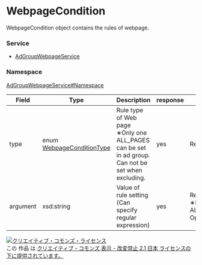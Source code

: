 # WebpageCondition
WebpageCondition object contains the rules of webpage.

### Service
+ [AdGroupWebpageService](../../services/AdGroupWebpageService.md)

### Namespace
[AdGroupWebpageService#Namespace](../../services/AdGroupWebpageService.md#namespace)

| Field | Type | Description | response | add | set | remove
|---|---|---|---|---|---|---|
|type| enum [WebpageConditionType](./WebpageConditionType.md) | Rule type of Web page<br>&lowast;Only one ALL_PAGES can be set in ad group. Can not be set when excluding. | yes | Req | Ignore | Ignore |
|argument| xsd:string | Value of rule setting (Can specify regular expression) | yes | Req<br>&lowast;If type is ALL_PAGES, Optional | Ignore | Ignore |

<a rel="license" href="http://creativecommons.org/licenses/by-nd/2.1/jp/"><img alt="クリエイティブ・コモンズ・ライセンス" style="border-width:0" src="https://i.creativecommons.org/l/by-nd/2.1/jp/88x31.png" /></a><br />この 作品 は <a rel="license" href="http://creativecommons.org/licenses/by-nd/2.1/jp/">クリエイティブ・コモンズ 表示 - 改変禁止 2.1 日本 ライセンスの下に提供されています。</a>
